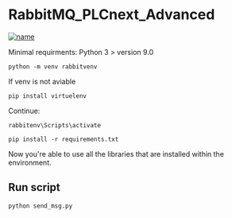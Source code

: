 # RabbitMQ_PLCnext_Advanced

[![name](https://zhtc.nl/netwerk/wp-content/uploads/sites/7/2015/03/ma-it_kenniskunde.png)](https://my-automation.nl/)


Minimal requirments:
Python 3 > version 9.0

<code>python -m venv rabbitvenv</code>

If venv is not aviable

<code>pip install virtuelenv</code>

Continue:

<code>rabbitenv\Scripts\activate</code>
  
<code>pip install -r requirements.txt</code>


Now you're able to use all the libraries that are installed within the environment. 

## Run script

<code>python send_msg.py</code>

